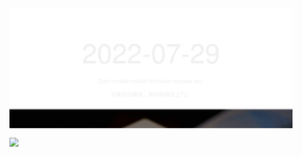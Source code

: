 <!-- [START DAILY SAYING] -->
<!-- Please keep comment here to allow auto update -->
<p align="center"><img src="assets/daily-saying/2022-07-29.svg"/></p>
<!-- [END DAILY SAYING] -->

![](https://dots365.herokuapp.com/?layout=horizontal)

<!-- <p align="center">
<img alt="profile views" src="https://komarev.com/ghpvc/?username=bubkoo&color=brightgreen&style=flat-square&label=PROFILE+VIEWS" />
</p> -->
